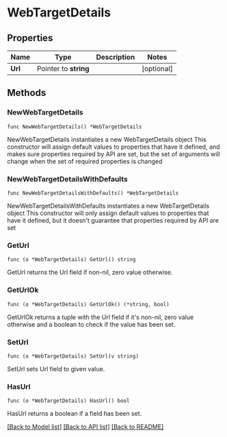 # WebTargetDetails

## Properties

Name | Type | Description | Notes
------------ | ------------- | ------------- | -------------
**Url** | Pointer to **string** |  | [optional] 

## Methods

### NewWebTargetDetails

`func NewWebTargetDetails() *WebTargetDetails`

NewWebTargetDetails instantiates a new WebTargetDetails object
This constructor will assign default values to properties that have it defined,
and makes sure properties required by API are set, but the set of arguments
will change when the set of required properties is changed

### NewWebTargetDetailsWithDefaults

`func NewWebTargetDetailsWithDefaults() *WebTargetDetails`

NewWebTargetDetailsWithDefaults instantiates a new WebTargetDetails object
This constructor will only assign default values to properties that have it defined,
but it doesn't guarantee that properties required by API are set

### GetUrl

`func (o *WebTargetDetails) GetUrl() string`

GetUrl returns the Url field if non-nil, zero value otherwise.

### GetUrlOk

`func (o *WebTargetDetails) GetUrlOk() (*string, bool)`

GetUrlOk returns a tuple with the Url field if it's non-nil, zero value otherwise
and a boolean to check if the value has been set.

### SetUrl

`func (o *WebTargetDetails) SetUrl(v string)`

SetUrl sets Url field to given value.

### HasUrl

`func (o *WebTargetDetails) HasUrl() bool`

HasUrl returns a boolean if a field has been set.


[[Back to Model list]](../README.md#documentation-for-models) [[Back to API list]](../README.md#documentation-for-api-endpoints) [[Back to README]](../README.md)


